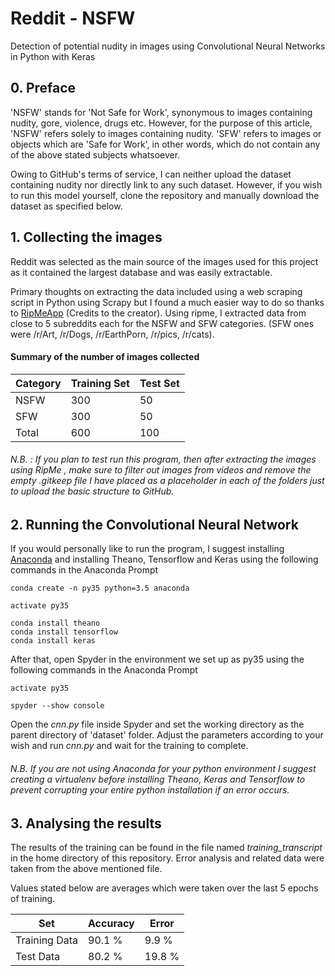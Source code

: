 # Reddit - NSFW
Detection of potential nudity in images using Convolutional Neural Networks in Python with Keras

## 0. Preface
'NSFW' stands for 'Not Safe for Work', synonymous to images containing nudity, gore, violence, drugs etc. However, for the purpose of this article, 'NSFW' refers solely to images containing nudity.
'SFW' refers to images or objects which are 'Safe for Work', in other words, which do not contain any of the above stated subjects whatsoever.

Owing to GitHub's terms of service, I can neither upload the dataset containing nudity nor directly link to any such dataset. However, if you wish to run this model yourself, clone the repository and manually download the dataset as specified below.

## 1. Collecting the images
Reddit was selected as the main source of the images used for this project as it contained the largest database and was easily extractable.

Primary thoughts on extracting the data included using a web scraping script in Python using Scrapy but I found a much easier way to do so thanks to [RipMeApp](https://github.com/ripmeapp/ripme) (Credits to the creator). Using ripme, I extracted data from close to 5 subreddits each for the NSFW and SFW categories. (SFW ones were /r/Art, /r/Dogs, /r/EarthPorn, /r/pics, /r/cats). 

#### Summary of the number of images collected

Category | Training Set | Test Set
-------- | ------------ | ---------
NSFW | 300 | 50
SFW | 300 | 50
Total | 600 | 100

###### N.B. : If you plan to test run this program, then after extracting the images using RipMe , make sure to filter out images from videos and remove the empty .gitkeep file I have placed as a placeholder in each of the folders just to upload the basic structure to GitHub.

## 2. Running the Convolutional Neural Network

If you would personally like to run the program, I suggest installing [Anaconda](https://www.anaconda.com/download/) and installing Theano, Tensorflow and Keras using the following commands in the Anaconda Prompt

```
conda create -n py35 python=3.5 anaconda

activate py35

conda install theano
conda install tensorflow
conda install keras
```

After that, open Spyder in the environment we set up as py35 using the following commands in the Anaconda Prompt
```
activate py35

spyder --show console
```

Open the *cnn.py* file inside Spyder and set the working directory as the parent directory of 'dataset' folder.
Adjust the parameters according to your wish and run *cnn.py* and wait for the training to complete.

###### N.B. If you are not using Anaconda for your python environment I suggest creating a virtualenv before installing Theano, Keras and Tensorflow to prevent corrupting your entire python installation if an error occurs.

## 3. Analysing the results
The results of the training can be found in the file named *training_transcript* in the home directory of this repository. Error analysis and related data were taken from the above mentioned file.

Values stated below are averages which were taken over the last 5 epochs of training.

Set | Accuracy | Error
--- | -------- | -----
Training Data |  90.1 % | 9.9 %
Test Data | 80.2 % | 19.8 %



